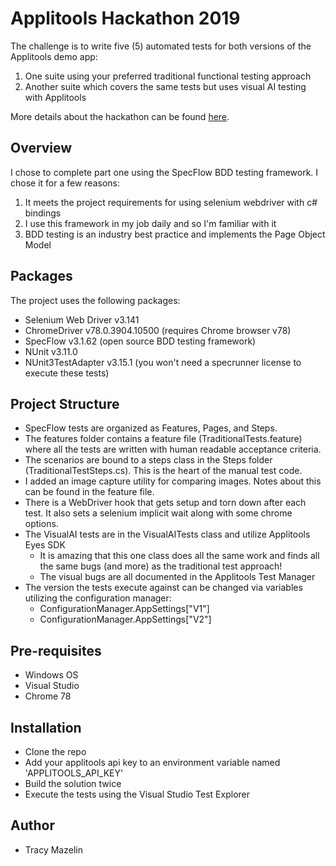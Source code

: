 ﻿# Applitools Hackathon 2019

The challenge is to write five (5) automated tests for both versions of the Applitools demo app:

1. One suite using your preferred traditional functional testing approach
2. Another suite which covers the same tests but uses visual AI testing with Applitools

More details about the hackathon can be found [here](https://applitools.com/hackathon).

## Overview

I chose to complete part one using the SpecFlow BDD testing framework.  I chose it for a few reasons:

1. It meets the project requirements for using selenium webdriver with c# bindings
2. I use this framework in my job daily and so I'm familiar with it
3. BDD testing is an industry best practice and implements the Page Object Model

## Packages

The project uses the following packages:

* Selenium Web Driver v3.141
* ChromeDriver v78.0.3904.10500 (requires Chrome browser v78)
* SpecFlow v3.1.62 (open source BDD testing framework)
* NUnit v3.11.0
* NUnit3TestAdapter v3.15.1 (you won't need a specrunner license to execute these tests)


## Project Structure

* SpecFlow tests are organized as Features, Pages, and Steps.  
* The features folder contains a feature file (TraditionalTests.feature) where all the tests are written with human readable acceptance criteria.
* The scenarios are bound to a steps class in the Steps folder (TraditionalTestSteps.cs).  This is the heart of the manual test code.
* I added an image capture utility for comparing images.  Notes about this can be found in the feature file.
* There is a WebDriver hook that gets setup and torn down after each test.  It also sets a selenium implicit wait along with some chrome options.
* The VisualAI tests are in the VisualAITests class and utilize Applitools Eyes SDK  
	* It is amazing that this one class does all the same work and finds all the same bugs (and more) as the traditional test approach!
	* The visual bugs are all documented in the Applitools Test Manager
* The version the tests execute against can be changed via variables utilizing the configuration manager:
	* ConfigurationManager.AppSettings["V1"]
	* ConfigurationManager.AppSettings["V2"]

## Pre-requisites

* Windows OS
* Visual Studio
* Chrome 78

## Installation

* Clone the repo
* Add your applitools api key to an environment variable named 'APPLITOOLS_API_KEY'
* Build the solution twice
* Execute the tests using the Visual Studio Test Explorer

## Author
* Tracy Mazelin
